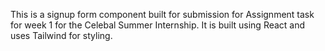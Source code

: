 This is a signup form component built for submission for Assignment task for week 1 for the Celebal Summer Internship. It is built using React and uses Tailwind for styling.
